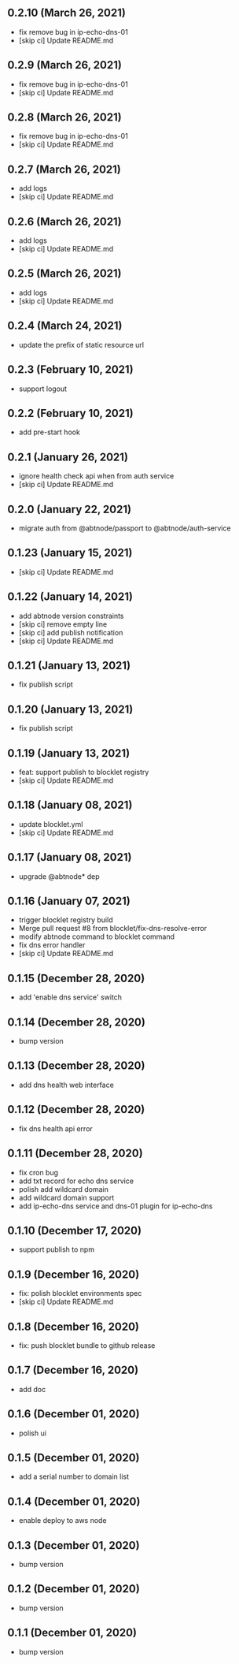 ## 0.2.10 (March 26, 2021)

- fix remove bug in ip-echo-dns-01
- [skip ci] Update README.md

## 0.2.9 (March 26, 2021)

- fix remove bug in ip-echo-dns-01
- [skip ci] Update README.md

## 0.2.8 (March 26, 2021)

- fix remove bug in ip-echo-dns-01
- [skip ci] Update README.md

## 0.2.7 (March 26, 2021)

- add logs
- [skip ci] Update README.md

## 0.2.6 (March 26, 2021)

- add logs
- [skip ci] Update README.md

## 0.2.5 (March 26, 2021)

- add logs
- [skip ci] Update README.md

## 0.2.4 (March 24, 2021)

- update the prefix of static resource url

## 0.2.3 (February 10, 2021)

- support logout

## 0.2.2 (February 10, 2021)

- add pre-start hook

## 0.2.1 (January 26, 2021)

- ignore health check api when from auth service
- [skip ci] Update README.md

## 0.2.0 (January 22, 2021)

- migrate auth from @abtnode/passport to @abtnode/auth-service

## 0.1.23 (January 15, 2021)

- [skip ci] Update README.md

## 0.1.22 (January 14, 2021)

- add abtnode version constraints
- [skip ci] remove empty line
- [skip ci] add publish notification
- [skip ci] Update README.md

## 0.1.21 (January 13, 2021)

- fix publish script

## 0.1.20 (January 13, 2021)

- fix publish script

## 0.1.19 (January 13, 2021)

- feat: support publish to blocklet registry
- [skip ci] Update README.md

## 0.1.18 (January 08, 2021)

- update blocklet.yml
- [skip ci] Update README.md

## 0.1.17 (January 08, 2021)

- upgrade @abtnode\* dep

## 0.1.16 (January 07, 2021)

- trigger blocklet registry build
- Merge pull request #8 from blocklet/fix-dns-resolve-error
- modify abtnode command to blocklet command
- fix dns error handler
- [skip ci] Update README.md

## 0.1.15 (December 28, 2020)

- add 'enable dns service' switch

## 0.1.14 (December 28, 2020)

- bump version

## 0.1.13 (December 28, 2020)

- add dns health web interface

## 0.1.12 (December 28, 2020)

- fix dns health api error

## 0.1.11 (December 28, 2020)

- fix cron bug
- add txt record for echo dns service
- polish add wildcard domain
- add wildcard domain support
- add ip-echo-dns service and dns-01 plugin for ip-echo-dns

## 0.1.10 (December 17, 2020)

- support publish to npm

## 0.1.9 (December 16, 2020)

- fix: polish blocklet environments spec
- [skip ci] Update README.md

## 0.1.8 (December 16, 2020)

- fix: push blocklet bundle to github release

## 0.1.7 (December 16, 2020)

- add doc

## 0.1.6 (December 01, 2020)

- polish ui

## 0.1.5 (December 01, 2020)

- add a serial number to domain list

## 0.1.4 (December 01, 2020)

- enable deploy to aws node

## 0.1.3 (December 01, 2020)

- bump version

## 0.1.2 (December 01, 2020)

- bump version

## 0.1.1 (December 01, 2020)

- bump version
